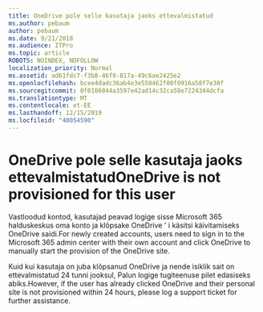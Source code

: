 ```yaml
---
title: OneDrive pole selle kasutaja jaoks ettevalmistatud
ms.author: pebaum
author: pebaum
ms.date: 9/21/2018
ms.audience: ITPro
ms.topic: article
ROBOTS: NOINDEX, NOFOLLOW
localization_priority: Normal
ms.assetid: ad61fdc7-f3b8-46f9-817a-49c6ae2425e2
ms.openlocfilehash: bcee4dadc36ab4e3e550462f00f0916a58f7e30f
ms.sourcegitcommit: 0f0186044a3597e42ad14c32ca58e7224344dcfa
ms.translationtype: MT
ms.contentlocale: et-EE
ms.lasthandoff: 12/15/2019
ms.locfileid: "40054590"
---
```

# <a name="onedrive-is-not-provisioned-for-this-user"></a><span data-ttu-id="5d4c6-102">OneDrive pole selle kasutaja jaoks ettevalmistatud</span><span class="sxs-lookup"><span data-stu-id="5d4c6-102">OneDrive is not provisioned for this user</span></span>

<span data-ttu-id="5d4c6-103">Vastloodud kontod, kasutajad peavad logige sisse Microsoft 365 halduskeskus oma konto ja klõpsake OneDrive ' i käsitsi käivitamiseks OneDrive saidi.</span><span class="sxs-lookup"><span data-stu-id="5d4c6-103">For newly created accounts, users need to sign in to the Microsoft 365 admin center with their own account and click OneDrive to manually start the provision of the OneDrive site.</span></span>
  
<span data-ttu-id="5d4c6-104">Kuid kui kasutaja on juba klõpsanud OneDrive ja nende isiklik sait on ettevalmistatud 24 tunni jooksul, Palun logige tugiteenuse pilet edasiseks abiks.</span><span class="sxs-lookup"><span data-stu-id="5d4c6-104">However, if the user has already clicked OneDrive and their personal site is not provisioned within 24 hours, please log a support ticket for further assistance.</span></span>
  

